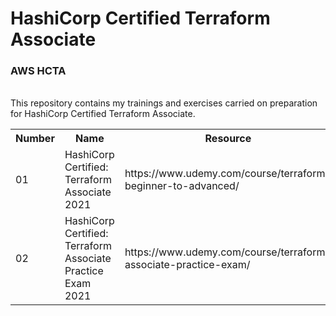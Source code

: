 # HashiCorp Certified Terraform Associate
<h3>AWS HCTA</h3> <br>
This repository contains my trainings and exercises carried on preparation for HashiCorp Certified Terraform Associate.
<table>
  <tr>
    <th>Number</th>
    <th>Name</th>
    <th>Resource</th>
    <th>Status</th>
  </tr>
  
  <tr>
    <td>01</td>
    <td>HashiCorp Certified: Terraform Associate 2021</td>
    <td>https://www.udemy.com/course/terraform-beginner-to-advanced/</td>
    <td>Done</td>
   <tr>
    <td>02</td>
    <td>HashiCorp Certified: Terraform Associate Practice Exam 2021</td>
    <td>https://www.udemy.com/course/terraform-associate-practice-exam/</td>
    <td>Pending</td>
  </tr>
   
   
</table> 

